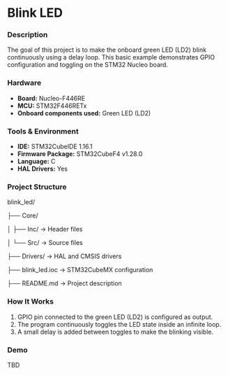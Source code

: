 # Blink LED

### Description
The goal of this project is to make the onboard green LED (LD2) blink continuously using a delay loop.
This basic example demonstrates GPIO configuration and toggling on the STM32 Nucleo board.

### Hardware
- **Board:** Nucleo-F446RE
- **MCU:** STM32F446RETx
- **Onboard components used:** Green LED (LD2)

### Tools & Environment
- **IDE:** STM32CubeIDE 1.16.1
- **Firmware Package:** STM32CubeF4 v1.28.0 
- **Language:** C
- **HAL Drivers:** Yes

### Project Structure
blink_led/

├── Core/

│ ├── Inc/ → Header files

│ └── Src/ → Source files

├── Drivers/ → HAL and CMSIS drivers

├── blink_led.ioc → STM32CubeMX configuration

├── README.md → Project description

### How It Works
1. GPIO pin connected to the green LED (LD2) is configured as output.  
2. The program continuously toggles the LED state inside an infinite loop.  
3. A small delay is added between toggles to make the blinking visible.

### Demo
TBD

